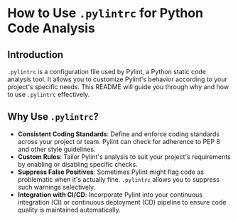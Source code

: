 # How to Use `.pylintrc` for Python Code Analysis

## Introduction
`.pylintrc` is a configuration file used by Pylint, a Python static code analysis tool. It allows you to customize Pylint's behavior according to your project's specific needs. This README will guide you through why and how to use `.pylintrc` effectively.

## Why Use `.pylintrc`?
- **Consistent Coding Standards**: Define and enforce coding standards across your project or team. Pylint can check for adherence to PEP 8 and other style guidelines.
- **Custom Rules**: Tailor Pylint's analysis to suit your project's requirements by enabling or disabling specific checks.
- **Suppress False Positives**: Sometimes Pylint might flag code as problematic when it's actually fine. `.pylintrc` allows you to suppress such warnings selectively.
- **Integration with CI/CD**: Incorporate Pylint into your continuous integration (CI) or continuous deployment (CD) pipeline to ensure code quality is maintained automatically.

